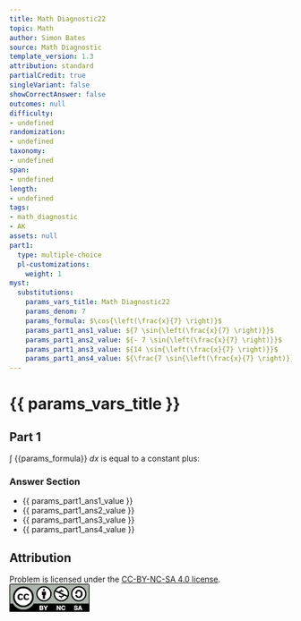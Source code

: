 ```yaml
---
title: Math Diagnostic22
topic: Math
author: Simon Bates
source: Math Diagnostic
template_version: 1.3
attribution: standard
partialCredit: true
singleVariant: false
showCorrectAnswer: false
outcomes: null
difficulty:
- undefined
randomization:
- undefined
taxonomy:
- undefined
span:
- undefined
length:
- undefined
tags:
- math_diagnostic
- AK
assets: null
part1:
  type: multiple-choice
  pl-customizations:
    weight: 1
myst:
  substitutions:
    params_vars_title: Math Diagnostic22
    params_denom: 7
    params_formula: $\cos{\left(\frac{x}{7} \right)}$
    params_part1_ans1_value: ${7 \sin{\left(\frac{x}{7} \right)}}$
    params_part1_ans2_value: ${- 7 \sin{\left(\frac{x}{7} \right)}}$
    params_part1_ans3_value: ${14 \sin{\left(\frac{x}{7} \right)}}$
    params_part1_ans4_value: ${\frac{7 \sin{\left(\frac{x}{7} \right)}}{2}}$
---
```

# {{ params_vars_title }}

## Part 1

$\int$ {{params_formula}} $dx$ is equal to a constant plus:

### Answer Section

- {{ params_part1_ans1_value }}
- {{ params_part1_ans2_value }}
- {{ params_part1_ans3_value }}
- {{ params_part1_ans4_value }}

## Attribution

Problem is licensed under the [CC-BY-NC-SA 4.0 license](https://creativecommons.org/licenses/by-nc-sa/4.0/).<br> ![The Creative Commons 4.0 license requiring attribution-BY, non-commercial-NC, and share-alike-SA license.](https://raw.githubusercontent.com/firasm/bits/master/by-nc-sa.png)